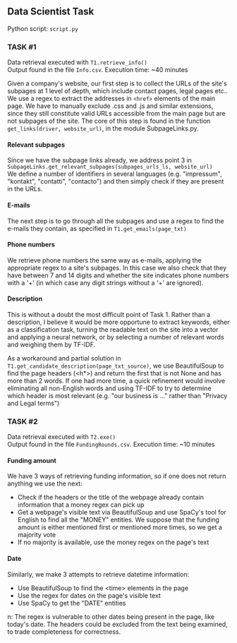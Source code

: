 ## Data Scientist Task

Python script: `script.py`

### TASK #1

Data retrieval executed with `T1.retrieve_info()` <br>
Output found in the file `Info.csv`. Execution time: ~40 minutes

Given a company's website, our first step is to collect the URLs
of the site's subpages at 1 level of depth, which include contact pages, legal pages etc.. <br/>
We use a regex to extract the addresses in `<href>`
elements of the main page. We have to manually exclude .css and .js and
similar extensions, since they still constitute valid URLs accessible from the
main page but are not subpages of the site. The core of this step is found in 
the function `get_links(driver, website_url)`, in the module SubpageLinks.py.

#### Relevant subpages

Since we have the subpage links already, we address point 3 in <br/>
`SubpageLinks.get_relevant_subpages(subpages_urls_ls, website_url)`<br/>
We define a number of identifiers in several languages (e.g.  "impressum", "kontakt", "contatti", "contacto")
and then simply check if they are present in the URLs.

#### E-mails

The next step is to go through all the subpages and use a regex to find 
the e-mails they contain, as specified in `T1.get_emails(page_txt)`

#### Phone numbers

We retrieve phone numbers the same way as e-mails, applying the appropriate regex to a site's subpages.
In this case we also check that they have between 7 and 14 digits and whether the site indicates
phone numbers with a '+' (in which case any digit strings without a '+' are ignored).

#### Description

This is without a doubt the most difficult point of Task 1. Rather than a description, I believe it would be 
more opportune to extract keywords, either as a classification task, turning the
readable text on the site into a vector and applying a neural network, or by selecting a 
number of relevant words and weighing them by TF-IDF.

As a workaround and partial solution in `T1.get_candidate_description(page_txt_source)`,
we use BeautifulSoup to find the page headers (<h*>) and return the first that is not None 
and has more than 2 words.
If one had more time, a quick refinement would involve eliminating all non-English words
and using TF-IDF to try to determine which header is most relevant (e.g. "our business is ..." rather than "Privacy and Legal terms")


### TASK #2

Data retrieval executed with `T2.exe()` <br>
Output found in the file `FundingRounds.csv`. Execution time: ~10 minutes

#### Funding amount

We have 3 ways of retrieving funding information, so if one does not return anything we use the next:
- Check if the headers or the title of the webpage already contain information that a money regex can pick up
- Get a webpage's visible text via BeautifulSoup and use SpaCy's tool for English to find all the "MONEY" entities. We suppose that the funding amount is either mentioned first or mentioned more times, so we get a majority vote
- If no majority is available, use the money regex on the page's text

#### Date

Similarly, we make 3 attempts to retrieve datetime information:
- Use BeautifulSoup to find the \<time\> elements in the page
- Use the regex for dates on the page's visible text
- Use SpaCy to get the "DATE" entities 

n: The regex is vulnerable to other dates being present in the page, like today's date. 
The headers could be excluded from the text being examined, to trade completeness for correctness.



